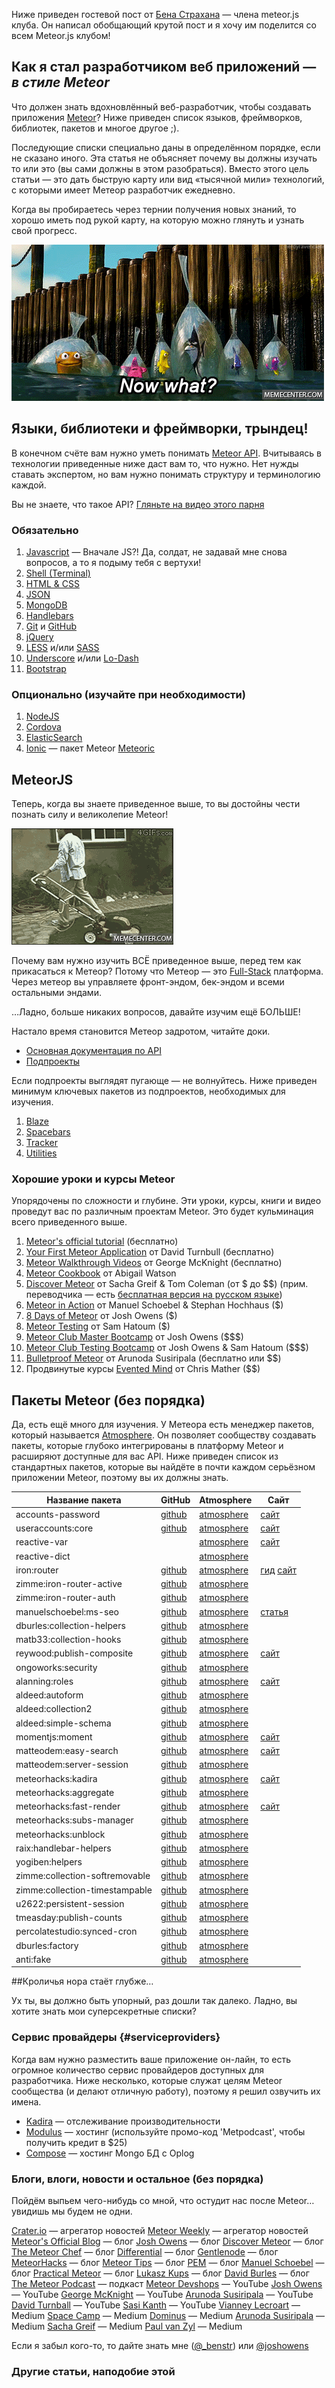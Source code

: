 Ниже приведен гостевой пост от [Бена Страхана][1] — члена meteor.js клуба. Он написал обобщающий крутой пост и я хочу им поделится со всем Meteor.js клубом!

## Как я стал разработчиком веб приложений — *в стиле Meteor*

Что должен знать вдохновлённый веб-разработчик, чтобы создавать приложения [Meteor][2]?
Ниже приведен список языков, фреймворков, библиотек, пакетов и многое другое ;). 

Последующие списки специально даны в определённом порядке, если не сказано иного. Эта статья не объясняет почему вы должны изучать то или это (вы сами должны в этом разобраться). Вместо этого цель статьи — это дать быструю карту или вид «тысячной мили» технологий, с которыми имеет Метеор разработчик ежедневно. 

Когда вы пробираетесь через тернии получения новых знаний, то хорошо иметь под рукой карту, на которую можно глянуть и узнать свой прогресс.

![Побег Немо][3]

## Языки, библиотеки и фреймворки, трындец!

В конечном счёте вам нужно уметь понимать [Meteor API][4]. Вчитываясь в технологии приведенные ниже даст вам то, что нужно. Нет нужды ставать экспертом, но вам нужно понимать структуру и терминологию каждой. 

Вы не знаете, что такое API? [Гляньте на видео этого парня][5]

### Обязательно

1. [Javascript][23] — Вначале JS?! Да, солдат, не задавай мне снова вопросов, а то я подыму тебя с вертухи!
2. [Shell (Terminal)][24]
3. [HTML & CSS][25]
4. [JSON][26]
5. [MongoDB][27]
6. [Handlebars][28]
7. [Git][29] и [GitHub][30]
8. [jQuery][31]
9. [LESS][32] и/или [SASS][33]
10. [Underscore][34] и/или [Lo-Dash][35]
11. [Bootstrap][36]

### Опционально (изучайте при необходимости)

1.  [NodeJS][6] 
2.  [Cordova][7]
3.  [ElasticSearch][8]
4.  [Ionic][9] — пакет Meteor [Meteoric][10] 

## MeteorJS

Теперь, когда вы знаете приведенное выше, то вы достойны чести познать силу и великолепие Meteor!

![газонокосилка работающая на meteor][11]

Почему вам нужно изучить ВСЁ приведенное выше, перед тем как прикасаться к Метеор? Потому что Метеор — это [Full-Stack][12] платформа. Через метеор вы управляете фронт-эндом, бек-эндом и всеми остальными эндами.

…Ладно, больше никаких вопросов, давайте изучим ещё БОЛЬШЕ! 

Настало время становится Метеор задротом, читайте доки.

*   [Основная документация по API][4]
*   [Подпроекты][13]

Если подпроекты выглядят пугающе — не волнуйтесь. Ниже приведен минимум ключевых пакетов из подпроектов, необходимых для изучения.

1.  [Blaze][14] 
2.  [Spacebars][15]
3.  [Tracker][16]
4.  [Utilities][17]

### Хорошие уроки и курсы Meteor

Упорядочены по сложности и глубине. Эти уроки, курсы, книги и видео проведут вас по различным проектам Meteor. Это будет кульминация всего приведенного выше.

1. [Meteor's official tutorial][37] (бесплатно)
2. [Your First Meteor Application][38] от David Turnbull (бесплатно)
3. [Meteor Walkthrough Videos][39] от George McKnight (бесплатно)
4. [Meteor Cookbook][40] от Abigail Watson
5. [Discover Meteor][41] от Sacha Greif & Tom Coleman (от $ до $$) (прим. переводчика — есть [бесплатная версия на русском языке][153])
6. [Meteor in Action][42] от Manuel Schoebel & Stephan Hochhaus ($)
7. [8 Days of Meteor][43] от Josh Owens ($)
8. [Meteor Testing][44] от Sam Hatoum ($)
9. [Meteor Club Master Bootcamp][45] от Josh Owens ($$$)
10. [Meteor Club Testing Bootcamp][46] от Josh Owens & Sam Hatoum ($$$)
11. [Bulletproof Meteor][47] от Arunoda Susiripala (бесплатно или $$)
12. Продвинутые курсы [Evented Mind][48] от Chris Mather ($$)

## Пакеты Meteor (без порядка)

Да, есть ещё много для изучения. У Метеора есть менеджер пакетов, который называется [Atmosphere][18]. Он позволяет сообществу создавать пакеты, которые глубоко интегрированы в платформу Meteor и расширяют доступные для вас API. Ниже приведен список из стандартных пакетов, которые вы найдёте в почти каждом серьёзном приложении Meteor, поэтому вы их должны знать.

| Название пакета | GitHub | Atmosphere | Сайт |
| --------------------------------- | ------------- | ----------------- | ------------- |
| accounts-password 				| [github][49]  | [atmosphere][50] 	| [сайт][51] 	| 
| useraccounts:core 				| [github][52]  | [atmosphere][53] 	| [сайт][54] 	| 
| reactive-var						|  			    | [atmosphere][55] 	| [сайт][56] 	| 
| reactive-dict						| 			    | [atmosphere][57] 	|  		 		| 
| iron:router 						| [github][58]  | [atmosphere][59] 	| [гид][122] [сайт][60]  | 
| zimme:iron-router-active			| [github][61]  | [atmosphere][62] 	|             	| 
| zimme:iron-router-auth			| [github][63]  | [atmosphere][64] 	|             	| 
| manuelschoebel:ms-seo				| [github][65]  | [atmosphere][66] 	| [статья][67] 	| 
| dburles:collection-helpers		| [github][68]  | [atmosphere][69] 	|             	| 
| matb33:collection-hooks			| [github][70]  | [atmosphere][71] 	|             	| 
| reywood:publish-composite			| [github][72]  | [atmosphere][73] 	| [сайт][74]	| 
| ongoworks:security				| [github][75]  | [atmosphere][76] 	|            	| 
| alanning:roles					| [github][77]  | [atmosphere][78] 	| [сайт][123] 	| 
| aldeed:autoform					| [github][79]  | [atmosphere][80] 	|             	| 
| aldeed:collection2				| [github][81]  | [atmosphere][82] 	|             	| 
| aldeed:simple-schema				| [github][83]  | [atmosphere][84] 	|             	| 
| momentjs:moment					| [github][85]  | [atmosphere][86]  | [сайт][87]  	| 
| matteodem:easy-search				| [github][88]  | [atmosphere][89]  | [сайт][90]  	| 
| matteodem:server-session			| [github][91]  | [atmosphere][92]  |             	| 
| meteorhacks:kadira				| [github][93]  | [atmosphere][94]  | [сайт][95]	| 
| meteorhacks:aggregate				| [github][96]  | [atmosphere][97]  |             	| 
| meteorhacks:fast-render			| [github][98]  | [atmosphere][99]  | [сайт][124]  	| 
| meteorhacks:subs-manager			| [github][100] | [atmosphere][101] | 				| 
| meteorhacks:unblock				| [github][102] | [atmosphere][103] |           	| 
| raix:handlebar-helpers			| [github][104] | [atmosphere][105] |           	| 
| yogiben:helpers					| [github][106] | [atmosphere][107] |           	| 
| zimme:collection-softremovable	| [github][107] | [atmosphere][109] |          	 	| 
| zimme:collection-timestampable	| [github][110] | [atmosphere][111] |           	| 
| u2622:persistent-session			| [github][112] | [atmosphere][113] |           	| 
| tmeasday:publish-counts			| [github][114] | [atmosphere][115] |           	| 
| percolatestudio:synced-cron		| [github][116] | [atmosphere][117] |           	| 
| dburles:factory					| [github][118] | [atmosphere][119] |           	| 
| anti:fake							| [github][120] | [atmosphere][121] |           	| 

##Кроличья нора стаёт глубже…

Ух ты, вы должно быть упорный, раз дошли так далеко. Ладно, вы хотите знать мои суперсекретные списки?

### Сервис провайдеры {#serviceproviders}

Когда вам нужно разместить ваше приложение он-лайн, то есть огромное количество сервис провайдеров доступных для разработчика. Ниже несколько, которые служат целям Meteor сообщества (и делают отличную работу), поэтому я решил озвучить их имена.

*   [Kadira][19] — отслеживание производительности
*   [Modulus][20] — хостинг (используйте промо-код 'Metpodcast', чтобы получить кредит в $25)
*   [Compose][21] — хостинг Mongo БД с Oplog

### Блоги, влоги, новости и остальное (без порядка) 

Пойдём выпьем чего-нибудь со мной, что остудит нас после Meteor… увидишь мы будем не одни.

[Crater.io][125] — агрегатор новостей
[Meteor Weekly][126] — агрегатор новостей
[Meteor's Official Blog][127] — блог
[Josh Owens][128] — блог
[Discover Meteor][129] — блог
[The Meteor Chef][130] — блог
[Differential][131] — блог
[Gentlenode][132] — блог
[MeteorHacks][133] — блог
[Meteor Tips][134] — блог
[PEM][135] — блог
[Manuel Schoebel][136] — блог
[Practical Meteor][137] — блог
[Lukasz Kups][138] — блог
[David Burles][139] — блог
[The Meteor Podcast][140] — подкаст
[Meteor Devshops][141] — YouTube
[Josh Owens][142] — YouTube
[George McKnight][143] — YouTube
[Arunoda Susiripala][144] — YouTube
[David Turnball][145] — YouTube
[Sasi Kanth][146] — YouTube
[Vianney Lecroart][147] — Medium
[Space Camp][148] — Medium
[Dominus][149] — Medium
[Arunoda Susiripala][150] — Medium
[Sacha Greif][151] — Medium
[Paul van Zyl][152] — Medium

Если я забыл кого-то, то дайте знать мне ([@_benstr][1]) или [@joshowens][22] 

### Другие статьи, наподобие этой


 [1]: https://twitter.com/_benstr
 [2]: http://meteor.com
 [3]: img/now-what.gif
 [4]: http://docs.meteor.com/#/full/
 [5]: https://www.youtube.com/watch?v=QSUnBPv4iQ0
 [6]: http://nodejs.org/
 [7]: http://cordova.apache.org/
 [8]: http://www.elasticsearch.org/
 [9]: http://ionicframework.com/
 [10]: http://meteoric.github.io/
 [11]: img/lawnmower.gif
 [12]: https://www.youtube.com/watch?v=nMtgFZSdtwk
 [13]: https://www.meteor.com/projects
 [14]: https://atmospherejs.com/meteor/blaze
 [15]: https://atmospherejs.com/meteor/spacebars
 [16]: https://atmospherejs.com/meteor/tracker
 [17]: https://www.meteor.com/utilities
 [18]: https://atmospherejs.com/
 [19]: https://kadira.io
 [20]: https://modulus.io
 [21]: https://compose.io
 [22]: https://twitter.com/joshowens
 [23]: http://www.codecademy.com/en/tracks/javascript
 [24]: http://linuxcommand.org/learning_the_shell.php
 [25]: http://www.codecademy.com/tracks/web
 [26]: http://en.wikipedia.org/wiki/JSON
 [27]: http://www.mongodb.org/
 [28]: http://handlebarsjs.com/
 [29]: https://www.youtube.com/playlist?list=PLg7s6cbtAD15G8lNyoaYDuKZSKyJrgwB-
 [30]: https://guides.github.com/
 [31]: http://www.codecademy.com/en/tracks/jquery
 [32]: http://lesscss.org/
 [33]: http://sass-lang.com/
 [34]: http://underscorejs.org/
 [35]: https://lodash.com/
 [36]: http://getbootstrap.com/
 [37]: https://www.meteor.com/install
 [38]: http://meteortips.com/
 [39]: https://www.youtube.com/channel/UC4-DIsbr23Z-rPe_F4JAH9w
 [40]: https://github.com/awatson1978/meteor-cookbook
 [41]: https://discovermeteor.com/
 [42]: http://www.manning.com/hochhaus/
 [43]: http://8daysofmeteor.com/
 [44]: http://www.meteortesting.com/
 [45]: http://meteorjs.club/learn
 [46]: http://meteorjs.club/testing-meteorjs
 [47]: https://bulletproofmeteor.com/
 [48]: https://www.eventedmind.com/
 [49]: https://github.com/meteor/meteor/tree/devel/packages/accounts-password
 [50]: https://atmospherejs.com/meteor/accounts-password
 [51]: http://docs.meteor.com/#/full/accounts_api
 [52]: https://github.com/meteor-useraccounts/core
 [53]: https://atmospherejs.com/useraccounts
 [54]: http://useraccounts.meteor.com/
 [55]: https://atmospherejs.com/meteor/reactive-var
 [56]: http://docs.meteor.com/#/full/reactivevar
 [57]: https://atmospherejs.com/meteor/reactive-dict
 [58]: https://github.com/eventedmind/iron-router/
 [59]: https://atmospherejs.com/iron/router
 [60]: http://eventedmind.github.io/iron-router/
 [61]: https://github.com/zimme/meteor-iron-router-active
 [62]: https://atmospherejs.com/zimme/iron-router-active
 [63]: https://github.com/zimme/meteor-iron-router-auth/
 [64]: https://atmospherejs.com/zimme/iron-router-auth
 [65]: https://github.com/DerMambo/ms-seo
 [66]: https://atmospherejs.com/manuelschoebel/ms-seo
 [67]: http://www.manuel-schoebel.com/blog/meteor-and-seo
 [68]: https://github.com/dburles/meteor-collection-helpers/
 [69]: https://atmospherejs.com/dburles/collection-helpers
 [70]: https://github.com/matb33/meteor-collection-hooks
 [71]: https://atmospherejs.com/matb33/collection-hooks
 [72]: https://github.com/englue/meteor-publish-composite/
 [73]: https://atmospherejs.com/reywood/publish-composite
 [74]: http://braindump.io/meteor/2014/09/12/publishing-reactive-joins-in-meteor.html
 [75]: https://github.com/ongoworks/meteor-security/
 [76]: https://atmospherejs.com/ongoworks/security
 [77]: https://github.com/alanning/meteor-roles/
 [78]: https://atmospherejs.com/alanning/roles
 [79]: https://github.com/aldeed/meteor-autoform/
 [80]: https://atmospherejs.com/aldeed/autoform
 [81]: https://github.com/aldeed/meteor-collection2/
 [82]: https://atmospherejs.com/aldeed/collection2
 [83]: https://github.com/aldeed/meteor-simple-schema/
 [84]: https://atmospherejs.com/aldeed/simple-schema
 [85]: https://github.com/moment/moment/
 [86]: https://atmospherejs.com/momentjs/moment
 [87]: http://momentjs.com/
 [88]: https://github.com/matteodem/meteor-easy-search/
 [89]: https://atmospherejs.com/matteodem/easy-search
 [90]: https://github.com/matteodem/meteor-easy-search/wiki
 [91]: https://github.com/matteodem/meteor-server-session/
 [92]: https://atmospherejs.com/matteodem/server-session
 [93]: https://github.com/meteorhacks/kadira/
 [94]: https://atmospherejs.com/meteorhacks/kadira
 [95]: https://kadira.io/
 [96]: https://github.com/meteorhacks/meteor-aggregate/
 [97]: https://atmospherejs.com/meteorhacks/aggregate
 [98]: https://github.com/meteorhacks/fast-render/
 [99]: https://atmospherejs.com/meteorhacks/fast-render
 [100]: https://github.com/meteorhacks/subs-manager/
 [101]: https://atmospherejs.com/meteorhacks/subs-manager
 [102]: https://github.com/meteorhacks/unblock/
 [103]: https://atmospherejs.com/meteorhacks/unblock
 [104]: https://github.com/raix/Meteor-handlebar-helpers
 [105]: https://atmospherejs.com/raix/handlebar-helpers
 [106]: https://github.com/yogiben/meteor-helpers
 [107]:  https://atmospherejs.com/yogiben/user-helpers
 [108]: https://github.com/zimme/meteor-collection-softremovable
 [109]: https://atmospherejs.com/zimme/collection-softremovable
 [110]: https://github.com/zimme/meteor-collection-timestampable/
 [111]: https://atmospherejs.com/zimme/collection-timestampable
 [112]: https://github.com/okgrow/meteor-persistent-session/
 [113]: https://atmospherejs.com/u2622/persistent-session
 [114]: https://github.com/percolatestudio/publish-counts/
 [115]: https://atmospherejs.com/tmeasday/publish-counts
 [116]: https://github.com/percolatestudio/meteor-synced-cron/
 [117]: https://atmospherejs.com/percolatestudio/synced-cron
 [118]: https://github.com/percolatestudio/meteor-factory/
 [119]: https://atmospherejs.com/dburles/factory
 [120]: https://github.com/anticoders/meteor-fake/
 [121]: https://atmospherejs.com/anti/fake
 [122]: https://github.com/EventedMind/iron-router/blob/devel/Guide.md
 [123]: http://alanning.github.io/meteor-roles/classes/Roles.html
 [124]: https://meteorhacks.com/introducing-fast-render.html
 [125]: http://crater.io/
 [126]: https://meteorhacks.com/meteor-weekly/
 [127]: https://www.meteor.com/blog
 [128]: http://joshowens.me/
 [129]: https://www.discovermeteor.com/blog
 [130]: http://themeteorchef.com/
 [131]: http://differential.com/blog
 [132]: https://gentlenode.com/journal/meteor
 [133]: https://meteorhacks.com/
 [134]: http://meteortips.com/blog/
 [135]: http://pem-musing.blogspot.com/
 [136]: http://www.manuel-schoebel.com/blog
 [137]: http://practicalmeteor.com/
 [138]: http://lukaszkups.net/notes/
 [139]: http://meteorcapture.com/
 [140]: http://www.meteorpodcast.com/
 [141]: https://www.youtube.com/user/MeteorVideos
 [142]: https://www.youtube.com/channel/UCjRSH4MO9CR40bJQxfZMFWQ?spfreload=10
 [143]: https://www.youtube.com/channel/UC4-DIsbr23Z-rPe_F4JAH9w
 [144]: https://www.youtube.com/channel/UC6ABSyRbYDjvn87xexjreNQ
 [145]: https://www.youtube.com/channel/UCgdL1Nsxd9Dv7wig8F06R0Q
 [146]: https://www.youtube.com/channel/UCuK5KMmdJgMiPI733DOKauw
 [147]: https://medium.com/@acemtp
 [148]: https://medium.com/space-camp
 [149]: https://medium.com/@Dominus
 [150]: https://medium.com/@arunoda
 [151]: https://medium.com/@sachagreif
 [152]: https://medium.com/@pushplaybang
 [153]: http://ru.discovermeteor.com